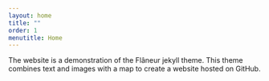 ```yaml
---
layout: home
title: ""
order: 1
menutitle: Home
---
```

The website is a demonstration of the Flâneur jekyll theme. This theme combines text and images with a map to create a website hosted on GitHub.


